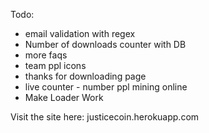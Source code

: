 Todo:
- email validation with regex
- Number of downloads counter with DB
- more faqs
- team ppl icons
- thanks for downloading page
- live counter - number ppl mining online
- Make Loader Work

Visit the site here:
justicecoin.herokuapp.com
